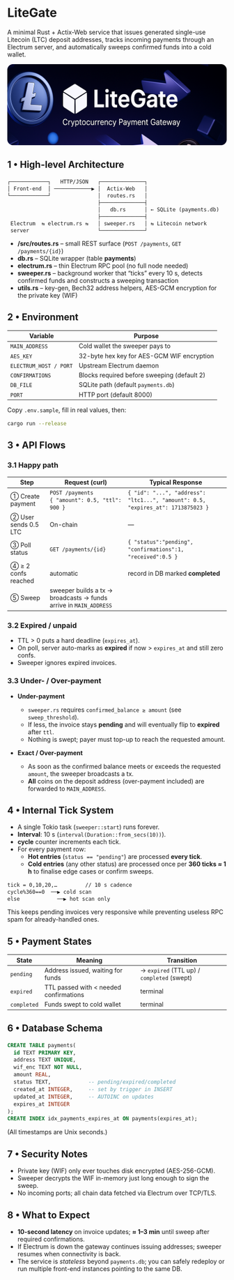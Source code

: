 
# LiteGate

A minimal Rust + Actix-Web service that issues generated single-use Litecoin (LTC) deposit addresses, tracks incoming payments through an Electrum server, and automatically sweeps confirmed funds into a cold wallet.

![LiteGate Banner](./assets/banner.png)

## 1 • High-level Architecture

```
┌────────────┐   HTTP/JSON   ┌──────────────┐
│ Front-end  │ ────────────▶ │  Actix-Web   │
└────────────┘               │  routes.rs   │
                             ├──────────────┤
                             │   db.rs      │ ← SQLite (payments.db)
                             ├──────────────┤
 Electrum  ⇆ electrum.rs ⇆   │ sweeper.rs   │ ⇆ Litecoin network
 server                      └──────────────┘
```

* **/src/routes.rs** – small REST surface (`POST /payments`, `GET /payments/{id}`)  
* **db.rs** – SQLite wrapper (table **payments**)  
* **electrum.rs** – thin Electrum RPC pool (no full node needed)  
* **sweeper.rs** – background worker that “ticks” every 10 s, detects confirmed funds and constructs a sweeping transaction  
* **utils.rs** – key-gen, Bech32 address helpers, AES-GCM encryption for the private key (WIF)

## 2 • Environment

Variable | Purpose
---------|---------
`MAIN_ADDRESS` | Cold wallet the sweeper pays to  
`AES_KEY` | 32-byte hex key for AES-GCM WIF encryption  
`ELECTRUM_HOST / PORT` | Upstream Electrum daemon  
`CONFIRMATIONS` | Blocks required before sweeping (default 2)  
`DB_FILE` | SQLite path (default `payments.db`)  
`PORT` | HTTP port (default 8000)

Copy `.env.sample`, fill in real values, then:

```bash
cargo run --release
```

## 3 • API Flows

### 3.1 Happy path

| Step | Request (curl) | Typical Response |
|------|----------------|------------------|
| ① Create payment | `POST /payments`<br>`{ "amount": 0.5, "ttl": 900 }` | `{ "id": "...", "address": "ltc1...", "amount": 0.5, "expires_at": 1713875023 }` |
| ② User sends 0.5 LTC | On-chain | — |
| ③ Poll status | `GET /payments/{id}` | `{ "status":"pending", "confirmations":1, "received":0.5 }` |
| ④ ≥ 2 confs reached | automatic | record in DB marked **completed** |
| ⑤ Sweep | sweeper builds a tx → broadcasts → funds arrive in `MAIN_ADDRESS` |

### 3.2 Expired / unpaid

* TTL > 0 puts a hard deadline (`expires_at`).  
* On poll, server auto-marks as **expired** if now > `expires_at` and still zero confs.  
* Sweeper ignores expired invoices.

### 3.3 Under- / Over-payment

* **Under-payment**  
  * `sweeper.rs` requires `confirmed_balance ≥ amount` (see `sweep_threshold`).  
  * If less, the invoice stays **pending** and will eventually flip to **expired** after `ttl`.  
  * Nothing is swept; payer must top-up to reach the requested amount.

* **Exact / Over-payment**  
  * As soon as the confirmed balance meets or exceeds the requested `amount`, the sweeper broadcasts a tx.  
  * **All** coins on the deposit address (over-payment included) are forwarded to `MAIN_ADDRESS`.


## 4 • Internal Tick System

* A single Tokio task (`sweeper::start`) runs forever.  
* **Interval**: 10 s (`interval(Duration::from_secs(10))`).  
* **cycle** counter increments each tick.  
* For every payment row:  
  * **Hot entries** (`status == "pending"`) are processed **every tick**.  
  * **Cold entries** (any other status) are processed once per **360 ticks ≈ 1 h** to finalise edge cases or confirm sweeps.

```text
tick = 0,10,20,…         // 10 s cadence
cycle%360==0  ──▶ cold scan
else            ──▶ hot scan only
```

This keeps pending invoices very responsive while preventing useless RPC spam for already-handled ones.

## 5 • Payment States

State | Meaning | Transition
------|---------|-----------
`pending` | Address issued, waiting for funds | → `expired` (TTL up) / `completed` (swept)
`expired` | TTL passed with < needed confirmations | terminal
`completed` | Funds swept to cold wallet | terminal

## 6 • Database Schema

```sql
CREATE TABLE payments(
  id TEXT PRIMARY KEY,
  address TEXT UNIQUE,
  wif_enc TEXT NOT NULL,
  amount REAL,
  status TEXT,            -- pending/expired/completed
  created_at INTEGER,     -- set by trigger in INSERT
  updated_at INTEGER,     -- AUTOINC on updates
  expires_at INTEGER
);
CREATE INDEX idx_payments_expires_at ON payments(expires_at);
```

(All timestamps are Unix seconds.)

## 7 • Security Notes

* Private key (WIF) only ever touches disk encrypted (AES-256-GCM).  
* Sweeper decrypts the WIF in-memory just long enough to sign the sweep.  
* No incoming ports; all chain data fetched via Electrum over TCP/TLS.  

## 8 • What to Expect

* **10-second latency** on invoice updates; **≈ 1–3 min** until sweep after required confirmations.  
* If Electrum is down the gateway continues issuing addresses; sweeper resumes when connectivity is back.  
* The service is *stateless* beyond `payments.db`; you can safely redeploy or run multiple front-end instances pointing to the same DB.
